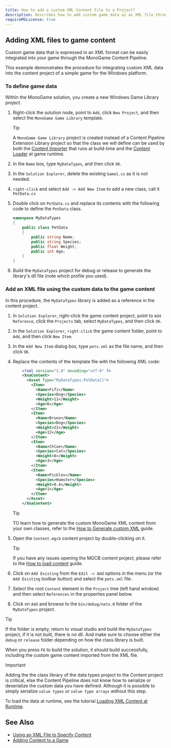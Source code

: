 ```yaml
---
title: How to add a custom XML Content File to a Project?
description: Describes how to add custom game data as an XML file through the Content Pipeline.
requireMSLicense: true
---
```


## Adding XML files to game content

Custom game data that is expressed in an XML format can be easily integrated into your game through the MonoGame Content Pipeline.

This example demonstrates the procedure for integrating custom XML data into the content project of a simple game for the Windows platform.

### To define game data

Within the MonoGame solution, you create a new Windows Game Library project.

1. Right-click the solution node, point to `Add`, click `New Project`, and then select the `MonoGame Game Library` template.

    > [!TIP]
    > A `MonoGame Game Library` project is created instead of a Content Pipeline Extension Library project so that the class we will define can be used by both the [Content Importer](xref:Microsoft.Xna.Framework.Content.Pipeline.ContentImporter-1) that runs at build-time and the [Content Loader](xref:Microsoft.Xna.Framework.Content.ContentManager#Microsoft_Xna_Framework_Content_ContentManager_Load__1_System_String_) at game runtime.

2. In the `Name` box, type `MyDataTypes`, and then click `OK`.

3. In the `Solution Explorer`, delete the existing `Game1.cs` as it is not needed.

4. `right-click` and select `Add -> Add New Item` to add a new class, call it `PetData.cs`

5. Double click on `PetData.cs` and replace its contents with the following code to define the `PetData` class.

    ```csharp
    namespace MyDataTypes
    {
        public class PetData
        {
            public string Name;
            public string Species;
            public float Weight;
            public int Age;
        }
    }
    ```

6. Build the `MyDataTypes` project for debug or release to generate the library's dll file (note which profile you used).

### Add an XML file using the custom data to the game content

In this procedure, the `MyDataTypes` library is added as a reference in the content project.

1. In `Solution Explorer`, right-click the game content project, point to `Add Reference`, click the `Projects` tab, select `MyDataTypes`, and then click `OK`.

2. In the `Solution Explorer`, `right-click` the game content folder, point to `Add`, and then click `New Item`.

3. In the `Add New Item` dialog box, type `pets.xml` as the file name, and then click `OK`.

4. Replace the contents of the template file with the following XML code:

    ```xml
        <?xml version="1.0" encoding="utf-8" ?>
        <XnaContent>
          <Asset Type="MyDataTypes.PetData[]">
            <Item>
              <Name>Fifi</Name>
              <Species>Dog</Species>
              <Weight>11</Weight>
              <Age>6</Age>
            </Item>
            <Item>
              <Name>Bruno</Name>
              <Species>Dog</Species>
              <Weight>21</Weight>
              <Age>12</Age>
            </Item>
            <Item>
              <Name>Chloe</Name>
              <Species>Cat</Species>
              <Weight>6</Weight>
              <Age>3</Age>
            </Item>
            <Item>
              <Name>Pickles</Name>
              <Species>Hamster</Species>
              <Weight>0.4</Weight>
              <Age>1</Age>
            </Item>
          </Asset>
        </XnaContent>
    ```

    > [!TIP]
    > TO learn how to generate the custom MonoGame XML content from your own classes, refer to the [How to Generate custom XML](HowTo_GenerateCustomXML.md) guide.

5. Open the `Content.mgcb` content project by double-clicking on it.

    > [!TIP]
    > If you have any issues opening the MGCB content project, please refer to the [How to load content](HowTo_GameContent_Add.md) guide.

6. Click on `Add Existing` from the `Edit -> Add` options in the menu (or the `Add Existing` toolbar button) and select the `pets.xml` file.

7. Select the root `Content` element in the `Project` tree (left hand window) and then select `References` in the properties panel below.

8. Click on `Add` and browse to the `bin/debug/netx.0` folder of the `MyDataTypes` project.

> [!TIP]
> If the folder is empty, return to visual studio and build the `MyDataTypes` project, if it is not built, there is no dll.
> And make sure to choose either the `debug` or `release` folder depending on how the class library is built.

When you press `F6` to build the solution, it should build successfully, including the custom game content imported from the XML file.

> [!IMPORTANT]
> Adding the the class library of the data types project to the Content project is critical, else the Content Pipeline does not know how to serialize or deserialize the custom data you have defined.
> Although it is possible to simply serialize `value types` or `value type arrays` without this step.

To load the data at runtime, see the tutorial [Loading XML Content at Runtime](HowTo_Load_XML.md).

## See Also

- [Using an XML File to Specify Content](HowTo_UseCustomXML.md)  
- [Adding Content to a Game](HowTo_GameContent_Add.md)  
